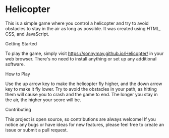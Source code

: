 # Helicopter

This is a simple game where you control a helicopter and try to avoid obstacles to stay in the air as long as possible. It was created using HTML, CSS, and JavaScript.

Getting Started

To play the game, simply visit https://sonnymay.github.io/Helicopter/ in your web browser. There's no need to install anything or set up any additional software.

How to Play

Use the up arrow key to make the helicopter fly higher, and the down arrow key to make it fly lower. Try to avoid the obstacles in your path, as hitting them will cause you to crash and the game to end. The longer you stay in the air, the higher your score will be.

Contributing

This project is open source, so contributions are always welcome! If you notice any bugs or have ideas for new features, please feel free to create an issue or submit a pull request.
